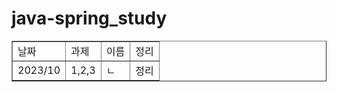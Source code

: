 # java-spring_study
<table border="1">
<tbody>
  <tr>
    <td>날짜</td>
    <td>과제</td>
    <td>이름</td>
    <td>정리</td>
  </tr>
  <tr>
    <td>2023/10</td>
    <td>1,2,3</td>
    <td>ㄴ</td>
    <td>정리</td>
  </tr>
</tbody>
